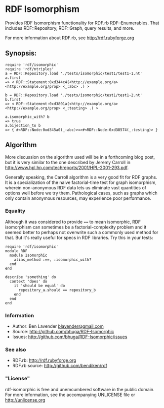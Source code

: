 # RDF Isomorphism

Provides RDF Isomorphism functionality for RDF.rb RDF::Enumerables.  That
includes RDF::Repository, RDF::Graph, query results, and more.

For more information about RDF.rb, see <http://rdf.rubyforge.org>

## Synopsis:

    require 'rdf/isomorphic'
    require 'rdf/ntriples'
    a = RDF::Repository.load './tests/isomorphic/test1/test1-1.nt'
    a.first
    => < RDF::Statement:0xd344c4(<http://example.org/a> <http://example.org/prop> <_:abc> .) >
    
    b = RDF::Repository.load './tests/isomorphic/test1/test1-2.nt'
    b.first
    => < RDF::Statement:0xd3801a(<http://example.org/a> <http://example.org/prop> <_:testing> .) >

    a.isomorphic_with? b
    => true
    a.bijection_to b
    => { #<RDF::Node:0xd345a0(_:abc)>=>#<RDF::Node:0xd38574(_:testing)> }

## Algorithm

More discussion on the algorithm used will be in a forthcoming blog post, but
it is very similar to the one described by Jeremy Carroll in
<http://www.hpl.hp.com/techreports/2001/HPL-2001-293.pdf>.

Generally speaking, the Carroll algorithm is a very good fit for RDF graphs. It
is a specialization of the naive factorial-time test for graph isomorphism,
wherein non-anonymous RDF data lets us eliminate vast quantities of options well
before we try them.  Pathological cases, such as graphs which only contain
anonymous resources, may experience poor performance.

### Equality

Although it was considered to provide `==` to mean isomorphic, RDF isomorphism
can sometimes be a factorial-complexity problem and it seemed better to perhaps
not overwrite such a commonly used method for that.  But it's really useful for
specs in RDF libraries.  Try this in your tests:

    require 'rdf/isomorphic'
    module RDF
      module Isomorphic
        alias_method :==, :isomorphic_with?
      end
    end
    
    describe 'something' do
      context 'does' do
        it 'should be equal' do
          repository_a.should == repository_b
        end
      end
    end

### Information
 * Author: Ben Lavender <blavender@gmail.com>
 * Source: <http://github.com/bhuga/RDF-Isomorphic>
 * Issues: <http://github.com/bhuga/RDF-Isomorphic/issues>

### See also
 * RDF.rb: <http://rdf.rubyforge.org>
 * RDF.rb source: <http://github.com/bendiken/rdf>

### "License"

rdf-isomorphic is free and unemcumbered software in the public domain.  For
more information, see the accompanying UNLICENSE file or <http://unlicense.org>

